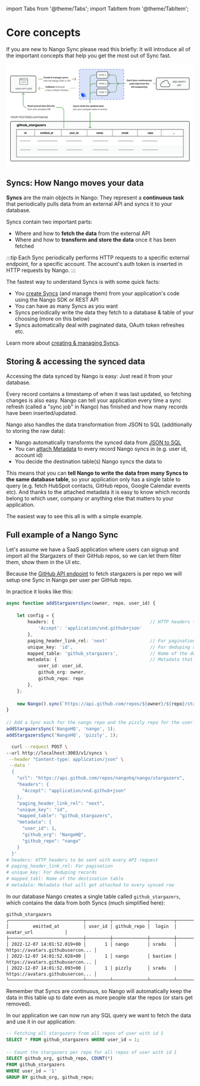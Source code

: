 import Tabs from '@theme/Tabs';
import TabItem from '@theme/TabItem';

# Core concepts

If you are new to Nango Sync please read this briefly: It will introduce all of the important concepts that help you get the most out of Sync fast.

[![Nango Sync Core concepts](/img/sync-core-concepts.png)](/img/sync-core-concepts.png)

## Syncs: How Nango moves your data
**Syncs** are the main objects in Nango: They represent a **continuous task** that periodically pulls data from an external API and syncs it to your database.

Syncs contain two important parts:
- Where and how to **fetch the data** from the external API
- Where and how to **transform and store the data** once it has been fetched

:::tip
Each Sync periodically performs HTTP requests to a specific external endpoint, for a specific account. The account's auth token is inserted in HTTP requests by Nango.
:::

The fastest way to understand Syncs is with some quick facts:
- You [create Syncs](manage-syncs.md) (and manage them) from your application's code using the Nango SDK or REST API
- You can have as many Syncs as you want
- Syncs periodically write the data they fetch to a database & table of your choosing (more on this below)
- Syncs automatically deal with paginated data, OAuth token refreshes etc.

Learn more about [creating & managing Syncs](sync-all-options.md).

## Storing & accessing the synced data

Accessing the data synced by Nango is easy: Just read it from your database.

Every record contains a timestamp of when it was last updated, so fetching changes is also easy. Nango can tell your application every time a sync refresh (called a "sync job" in Nango) has finished and how many records have been inserted/updated.

Nango also handles the data transformation from JSON to SQL (additionally to storing the raw data):
- Nango automatically transforms the synced data from [JSON to SQL](schema-mappings.md)
- You can [attach Metadata](sync-metadata.md) to every record Nango syncs in (e.g. user id, account id)
- You decide the destination table(s) Nango syncs the data to


This means that you can **tell Nango to write the data from many Syncs to the same database table**, so your application only has a single table to query (e.g. fetch HubSpot contacts, GitHub repos, Google Calendar events etc). And thanks to the attached metadata it is easy to know which records belong to which user, company or anything else that matters to your application.

The easiest way to see this all is with a simple example.

## Full example of a Nango Sync

Let's assume we have a SaaS application where users can signup and import all the Stargazers of their GitHub repos, so we can let them filter them, show them in the UI etc.

Because the [GitHub API endpoint](https://docs.github.com/en/rest/activity/starring#list-stargazers) to fetch stargazers is per repo we will setup one Sync in Nango per user per GitHub repo.

In practice it looks like this:
<Tabs groupId="programming-language">
  <TabItem value="node" label="Node SDK">

```ts
async function addStargazersSync(owner, repo, user_id) {
    
    let config = {
        headers: {                                    // HTTP headers to be sent with every API request
            'Accept': 'application/vnd.github+json'   
        },
        paging_header_link_rel: 'next'                // For pagination
        unique_key: 'id',                             // For deduping records
        mapped_table: 'github_stargazers',            // Name of the destination table
        metadata: {                                   // Metadata that will get attached to every synced row
            user_id: user_id,                         
            github_org: owner,                        
            github_repo: repo                         
        },
    };

    new Nango().sync(`https://api.github.com/repos/${owner}/${repo}/stargazers`, nango_options); 
}

// Add a Sync each for the nango repo and the pizzly repo for the user with id 1
addStargazersSync('NangoHQ', 'nango', 1);
addStargazersSync('NangoHQ', 'pizzly', 1);
```

  </TabItem>
  <TabItem value="curl" label="REST API (curl)">

```bash
  curl --request POST \
--url http://localhost:3003/v1/syncs \
 --header "Content-type: application/json" \
 --data '
  {
    "url": "https://api.github.com/repos/nangohq/nango/stargazers",
    "headers": {
      "Accept": "application/vnd.github+json"
    },
    "paging_header_link_rel": "next",
    "unique_key": "id",
    "mapped_table": "github_stargazers",
    "metadata": {
      "user_id": 1,
      "github_org": "NangoHQ",
      "github_repo": "nango"
    }
  }'
# headers: HTTP headers to be sent with every API request
# paging_header_link_rel: For pagination
# unique_key: For deduping records
# mapped_tabl: Name of the destination table
# metadata: Metadata that will get attached to every synced row
  ```

</TabItem>
</Tabs>

In our database Nango creates a single table called `github_stargazers`, which contains the data from both Syncs (much simplified here):
```plaintext
github_stargazers
┌────────────────────────────┬─────────┬─────────────┬─────────┬──────────────────────────────────┐
│         emitted_at         │ user_id │ github_repo │  login  │            avatar_url            │
├────────────────────────────┼─────────┼─────────────┼─────────┼──────────────────────────────────┤
│ 2022-12-07 14:01:52.019+00 │       1 │ nango       │ sradu   │ https://avatars.githubusercon... │
│ 2022-12-07 14:01:52.028+00 │       1 │ nango       │ bastien │ https://avatars.githubusercon... │
│ 2022-12-07 14:01:52.093+00 │       1 │ pizzly      │ sradu   │ https://avatars.githubusercon... │
└────────────────────────────┴─────────┴─────────────┴─────────┴──────────────────────────────────┘
```
Remember that Syncs are continuous, so Nango will automatically keep the data in this table up to date even as more people star the repos (or stars get removed).


In our application we can now run any SQL query we want to fetch the data and use it in our application:
```sql
-- Fetching all stargazers from all repos of user with id 1
SELECT * FROM github_stargazers WHERE user_id = 1;

-- Count the stargazers per repo for all repos of user with id 1
SELECT github_org, github_repo, COUNT(*)
FROM github_stargazers
WHERE user_id = '1'
GROUP BY github_org, github_repo;
```